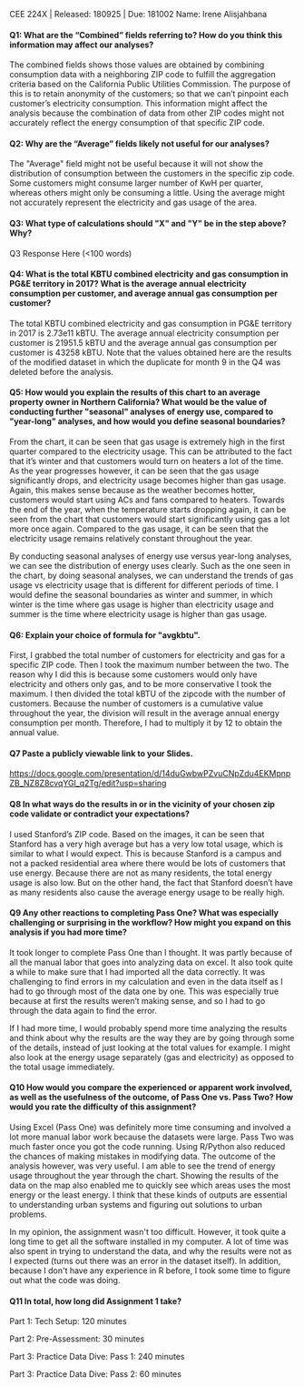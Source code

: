 CEE 224X | Released: 180925 | Due: 181002
Name: Irene Alisjahbana

#### Q1: What are the “Combined” fields referring to? How do you think this information may affect our analyses?

The combined fields shows those values are obtained by combining consumption data with a neighboring ZIP code to fulfill the aggregation criteria based on the California Public Utilities Commission. The purpose of this is to retain anonymity of the customers; so that we can’t pinpoint each customer’s electricity consumption. This information might affect the analysis because the combination of data from other ZIP  codes might not accurately reflect the energy consumption of that specific ZIP code. 


#### Q2: Why are the “Average” fields likely not useful for our analyses?

The "Average" field might not be useful because it will not show the distribution of consumption between the customers in the specific zip code. Some customers might consume larger number of KwH per quarter, whereas others might only be consuming a little.  Using the average might not accurately represent the electricity and gas usage of the area. 


#### Q3: What type of calculations should "X" and "Y" be in the step above? Why?

Q3 Response Here (<100 words)



#### Q4: What is the total KBTU combined electricity and gas consumption in PG&E territory in 2017? What is the average annual electricity consumption per customer, and average annual gas consumption per customer?

The total KBTU combined electricity and gas consumption in PG&E territory in 2017 is 2.73e11 kBTU. The average annual electricity consumption per customer is 21951.5 kBTU and the average annual gas consumption per customer is 43258 kBTU. Note that the values obtained here are the results of the modified dataset in which the duplicate for month 9 in the Q4 was deleted before the analysis. 



#### Q5: How would you explain the results of this chart to an average property owner in Northern California? What would be the value of conducting further "seasonal" analyses of energy use, compared to "year-long" analyses, and how would you define seasonal boundaries?

From the chart, it can be seen that gas usage is extremely high in the first quarter compared to the electricity usage. This can be attributed to the fact that it’s winter and that customers would turn on heaters a lot of the time. As the year progresses however, it can be seen that the gas usage significantly drops, and electricity usage becomes higher than gas usage. Again, this makes sense because as the weather becomes hotter, customers would start using ACs and fans compared to heaters. Towards the end of the year, when the temperature starts dropping again, it can be seen from the chart that customers would start significantly using gas a lot more once again. Compared to the gas usage, it can be seen that the electricity usage remains relatively constant throughout the year. 

By conducting seasonal analyses of energy use versus year-long analyses, we can see the distribution of energy uses clearly. Such as the one seen in the chart, by doing seasonal analyses, we can understand the trends of gas usage vs electricity usage that is different for different periods of time. I would define the seasonal boundaries as winter and summer, in which winter is the time where gas usage is higher than electricity usage and summer is the time where electricity usage is higher than gas usage. 


#### Q6: Explain your choice of formula for "avgkbtu".

First, I grabbed the total number of customers for electricity and gas for a specific ZIP code. Then I took the maximum number between the two. The reason why I did this is because some customers would only have electricity and others only gas, and to be more conservative I took the maximum. I then divided the total kBTU of the zipcode with the number of customers. Because the number of customers is a cumulative value throughout the year, the division will result in the average annual energy consumption per month. Therefore, I had to multiply it by 12 to obtain the annual value. 



#### Q7 Paste a publicly viewable link to your Slides.

https://docs.google.com/presentation/d/14duGwbwPZvuCNpZdu4EKMpnpZB_NZ8Z8cvqYGl_q2Tg/edit?usp=sharing



#### Q8 In what ways do the results in or in the vicinity of your chosen zip code validate or contradict your expectations?

I used Stanford’s ZIP code. Based on the images, it can be seen that Stanford has a very high average but has a very low total usage, which is similar to what I would expect. This is because Stanford is a campus and not a packed residential area where there would be lots of customers that use energy. Because there are not as many residents, the total energy usage is also low. But on the other hand, the fact that Stanford doesn’t have as many residents also cause the average energy usage to be really high. 


#### Q9 Any other reactions to completing Pass One? What was especially challenging or surprising in the workflow? How might you expand on this analysis if you had more time?

It took longer to complete Pass One than I thought. It was partly because of all the manual labor that goes into analyzing data on excel. It also took quite a while to make sure that I had imported all the data correctly. It was challenging to find errors in my calculation and even in the data itself as I had to go through most of the data one by one. This was especially true because at first the results weren’t making sense, and so I had to go through the data again to find the error. 

If I had more time, I would probably spend more time analyzing the results and think about why the results are the way they are by going through some of the details, instead of just looking at the total values for example. I might also look at the energy usage separately (gas and electricity) as opposed to the total usage immediately. 



#### Q10 How would you compare the experienced or apparent work involved, as well as the usefulness of the outcome, of Pass One vs. Pass Two? How would you rate the difficulty of this assignment?

Using Excel (Pass One) was definitely more time consuming and involved a lot more manual labor work because the datasets were large. Pass Two was much faster once you got the code running. Using R/Python also reduced the chances of making mistakes in modifying data. The outcome of the analysis however, was very useful. I am able to see the trend of energy usage throughout the year through the chart. Showing the results of the data on the map also enabled me to quickly see which areas uses the most energy or the least energy. I think that these kinds of outputs are essential to understanding urban systems and figuring out solutions to urban problems. 

In my opinion, the assignment wasn't too difficult. However, it took quite a long time to get all the software installed in my computer. A lot of time was also spent in trying to understand the data, and why the results were not as I expected (turns out there was an error in the dataset itself). In addition, because I don't have any experience in R before, I took some time to figure out what the code was doing. 


#### Q11 In total, how long did Assignment 1 take?

Part 1: Tech Setup: 120 minutes

Part 2: Pre-Assessment: 30 minutes

Part 3: Practice Data Dive: Pass 1: 240 minutes

Part 3: Practice Data Dive: Pass 2: 60 minutes
